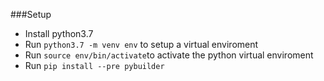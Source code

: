 ###Setup
  - Install python3.7
  - Run `python3.7 -m venv env` to setup a virtual enviroment
  - Run `source env/bin/activate`to activate the python virtual enviroment
  - Run `pip install --pre pybuilder`
  
